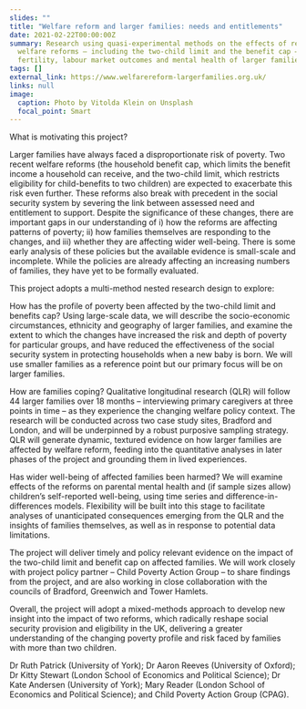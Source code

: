 ```yaml
---
slides: ""
title: "Welfare reform and larger families: needs and entitlements"
date: 2021-02-22T00:00:00Z
summary: Research using quasi-experimental methods on the effects of recent
  welfare reforms – including the two-child limit and the benefit cap – on
  fertility, labour market outcomes and mental health of larger families.
tags: []
external_link: https://www.welfarereform-largerfamilies.org.uk/
links: null
image:
  caption: Photo by Vitolda Klein on Unsplash
  focal_point: Smart
---
```


What is motivating this project? 
 

Larger families have always faced a disproportionate risk of poverty. Two recent welfare reforms (the household benefit cap, which limits the benefit income a household can receive, and the two-child limit, which restricts eligibility for child-benefits to two children) are expected to exacerbate this risk even further. These reforms also break with precedent in the social security system by severing the link between assessed need and entitlement to support. Despite the significance of these changes, there are important gaps in our understanding of i) how the reforms are affecting patterns of poverty; ii) how families themselves are responding to the changes, and iii) whether they are affecting wider well-being. There is some early analysis of these policies but the available evidence is small-scale and incomplete. While the policies are already affecting an increasing numbers of families, they have yet to be formally evaluated.

 This project adopts a multi-method nested research design to explore: 

How has the profile of poverty been affected by the two-child limit and benefits cap? Using large-scale data, we will describe the socio-economic circumstances, ethnicity and geography of larger families, and examine the extent to which the changes have increased the risk and depth of poverty for particular groups, and have reduced the effectiveness of the social security system in protecting households when a new baby is born. We will use smaller families as a reference point but our primary focus will be on larger families.

How are families coping? Qualitative longitudinal research (QLR) will follow 44 larger families over 18 months – interviewing primary caregivers at three points in time – as they experience the changing welfare policy context. The research will be conducted across two case study sites, Bradford and London, and will be underpinned by a robust purposive sampling strategy. QLR will generate dynamic, textured evidence on how larger families are affected by welfare reform, feeding into the quantitative analyses in later phases of the project and grounding them in lived experiences. 

Has wider well-being of affected families been harmed? We will examine effects of the reforms on parental mental health and (if sample sizes allow) children’s self-reported well-being, using time series and difference-in-differences models. Flexibility will be built into this stage to facilitate analyses of unanticipated consequences emerging from the QLR and the insights of families themselves, as well as in response to potential data limitations. 

The project will deliver timely and policy relevant evidence on the impact of the two-child limit and benefit cap on affected families. We will work closely with project policy partner – Child Poverty Action Group – to share findings from the project, and are also working in close collaboration with the councils of Bradford, Greenwich and Tower Hamlets. 

Overall, the project will adopt a mixed-methods approach to develop new insight into the impact of two reforms, which radically reshape social security provision and eligibility in the UK, delivering a greater understanding of the changing poverty profile and risk faced by families with more than two children. 

Dr Ruth Patrick (University of York); Dr Aaron Reeves (University of Oxford); Dr Kitty Stewart (London School of Economics and Political Science); Dr Kate Andersen (University of York); Mary Reader (London School of Economics and Political Science); and Child Poverty Action Group (CPAG).

